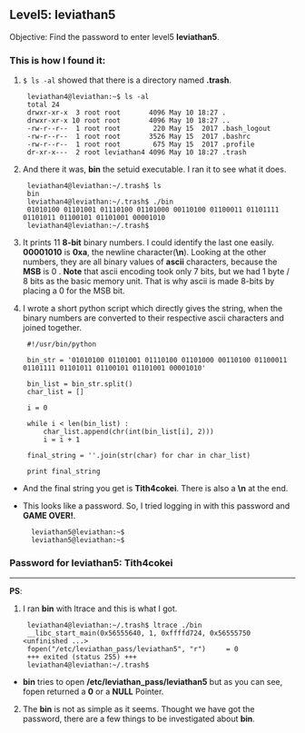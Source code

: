 ﻿## Level5: leviathan5

Objective: Find the password to enter level5 **leviathan5**.

### This is how I found it:

1. `$ ls -al` showed that there is a directory named **.trash**. 

		leviathan4@leviathan:~$ ls -al
		total 24
		drwxr-xr-x  3 root root       4096 May 10 18:27 .
		drwxr-xr-x 10 root root       4096 May 10 18:27 ..
		-rw-r--r--  1 root root        220 May 15  2017 .bash_logout
		-rw-r--r--  1 root root       3526 May 15  2017 .bashrc
		-rw-r--r--  1 root root        675 May 15  2017 .profile
		dr-xr-x---  2 root leviathan4 4096 May 10 18:27 .trash

2. And there it was, **bin** the setuid executable. I ran it to see what it does.

		leviathan4@leviathan:~/.trash$ ls
		bin
		leviathan4@leviathan:~/.trash$ ./bin
		01010100 01101001 01110100 01101000 00110100 01100011 01101111 01101011 01100101 01101001 00001010 
		leviathan4@leviathan:~/.trash$ 

3. It prints 11 **8-bit** binary numbers. I could identify the last one easily. **00001010** is **0xa**, the newline character(**\n**). Looking at the other numbers, they are all binary values of **ascii** characters, because the **MSB** is 0 . **Note** that ascii encoding took only 7 bits, but we had 1 byte / 8 bits as the basic memory unit. That is why ascii is made 8-bits by placing a 0 for the MSB bit.

4. I wrote a short python script which directly gives the string, when the binary numbers are converted to their respective ascii characters and joined together.
		
		#!/usr/bin/python

		bin_str = '01010100 01101001 01110100 01101000 00110100 01100011 01101111 01101011 01100101 01101001 00001010'

		bin_list = bin_str.split()
		char_list = []

		i = 0

		while i < len(bin_list) :
			char_list.append(chr(int(bin_list[i], 2)))
	        i = i + 1

		final_string = ''.join(str(char) for char in char_list)

		print final_string

* And the final string you get is **Tith4cokei**. There is also a **\n** at the end. 

* This looks like a password. So, I tried logging in with this password and **GAME OVER!**.

		leviathan5@leviathan:~$ 
		leviathan5@leviathan:~$ 

### Password for leviathan5: Tith4cokei

------------

**PS**:

1. I ran **bin** with ltrace and this is what I got.
		
		leviathan4@leviathan:~/.trash$ ltrace ./bin
		__libc_start_main(0x56555640, 1, 0xffffd724, 0x56555750 <unfinished ...>
		fopen("/etc/leviathan_pass/leviathan5", "r")     = 0
		+++ exited (status 255) +++
		leviathan4@leviathan:~/.trash$ 

* **bin** tries to open **/etc/leviathan_pass/leviathan5** but as you can see, fopen returned a **0** or a **NULL** Pointer. 

2. The **bin** is not as simple as it seems. Thought we have got the password, there are a few things to be investigated about **bin**. 
		
